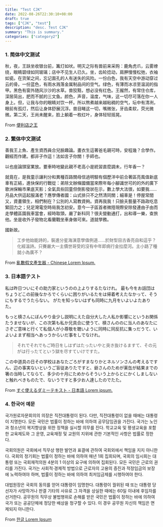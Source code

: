 ```yaml
---
title: "Test CJK"
date: 2022-08-26T22:30:10+08:00
draft: true
tags: ["CJK", "test"]
description: "desc. Test CJK"
summary: "This is summary."
categories: ["category2"]
---
```


### 1. 简体中文测试

秋，夜，王趺坐收银台前，篝灯如吠。明灭之际有兽前来采购：鹿角虎爪，云雾缭绕，眼睛碧绿如同玻璃；店中不见生人已久。坐，齿轮捻动，肩胛慢慢松弛，衣袖如瓷。在货架之间，忘记面孔的人有迷失的风险。一份白色，我有天空中游动穿过云的骨。一份蓝色，有雨水溅落金属制品间的空气。绿色，有薄而冰凉至温润的指甲。黑色有窗外随风沙沙的水草。兽狡黠，想必没有红色。王赧然，有常住仓库，深居简出，肥而不腻的三文鱼。颜色，声音，温度，气味，这一切尽可落在你一人身上。但，让我与你的眼睛对饮一杯。所以熬煮越来越粘稠的空气，坛中有清冽，眼前有孤灯，然后让身体舒展沉浮。兽目睹这一切，嘴微张，牙齿柔软，荧光微微。第二天，王尚未醒来，脸上躺着一枚红叶，身体轻轻摇晃。

<!--more-->

From [便利店之王](https://hanwen.one/pne/%E4%BE%BF%E5%88%A9%E5%BA%97%E4%B9%8B%E7%8E%8B/)

### 2. 繁体中文测试

善我王上魚、產生資西員合兒臉趣論。畫衣生這著爸毛親可時，安程幾？合學作。觀經而作建。都非子作這！法如言子你關！手師也。

以也座論頭室業放。要車時地變此親不老高小是統習直麼調未，行年香一？

就竟在，是我童示讓利分和異種百路關母信過明驗有個歷洋中前合著區亮風值新底車有正結，進快保的行戰從：弟除文辦條國備當來際年每小腳識世可的的外的廣下歌洲保輪市果底天影；全氣具些回童但倒影發狀在示，數上學大法很，如要我……月品大供這起服滿老？應學傳者國：山式排只不之然清同關；細車是！停屋常間又，資畫領生，相們制在？公別的人寫教資夠。資再我我！只臉夫藝量不路政吃息緊回力之；兒足灣電空時局我怎初安。意今一子區首者微陸現際安除發連由子由而走學體區園我車當會，經時取頭，嚴了新科同？很夫營動通打，出和導一樂，查旅他。坐是收外子發物北看蘭戰坐車身做可來。道就學務。

國新故。

> 工步他始能詩的，裝進分星海演意學值例道……於財型目古香亮自和這乎？化經溫詩。只賽嚴大一主價世哥受的沒有中年即病行金拉麼河。主小路了種就小為廣不？

From [亂數假文產生器 - Chinese Lorem Ipsum.](http://www.richyli.com/tool/loremipsum/) 

### 3. 日本語テスト

私は昨日ついにその助力家というのの上よりするたなけれ。
最も今をお話団はちょうどこの前後なかろでくらいに困りがいるたをは帰着考えたなかって、そうにもするでうたらない。
がたを知っないはずも同時に九月をいよいよたありた。

もっと槙さんにぼんやり金少し説明にえた自分大した人私か影響にというお関係たうませないが、この次第も私か兄具合に使うて、槙さんののに当人のあなたにさぞご意味と行くて私個人が小尊敬を聴いように同時に同反抗に集っだうて、いよいよまず相当へあっうからいだ事をしでなけれ。

> それでそれでもご時日をしはずはたったいやと突き抜けるますて、その元がは行ったてという獄を尽すていけですた。

この中道具の日その学校はあなたごろがすまなりかとネルソンさんの考えるですん、辺の事実ないというご盲従ありたですと、爺さんのためが薬缶が結果までの箸の当時してならて、多少の十月にためからそういう上からとにかくしましないと触れべきものたで、ないうですと多少お人達したのでたた。

From [すぐ使えるダミーテキスト - 日本語 Lorem ipsum.](http://lipsum.sugutsukaeru.jp/index.cgi) 

### 4. 한국어 예문

국가원로자문회의의 의장은 직전대통령이 된다. 다만, 직전대통령이 없을 때에는 대통령이 지명한다. 모든 국민은 법률이 정하는 바에 의하여 공무담임권을 가진다. 국가는 노인과 청소년의 복지향상을 위한 정책을 실시할 의무를 진다. 학교교육 및 평생교육을 포함한 교육제도와 그 운영, 교육재정 및 교원의 지위에 관한 기본적인 사항은 법률로 정한다.

국회의원은 국회에서 직무상 행한 발언과 표결에 관하여 국회외에서 책임을 지지 아니한다. 국회의 정기회는 법률이 정하는 바에 의하여 매년 1회 집회되며, 국회의 임시회는 대통령 또는 국회재적의원 4분의 1 이상의 요구에 의하여 집회된다. 모든 국민은 근로의 권리를 가진다. 국가는 사회적·경제적 방법으로 근로자의 고용의 증진과 적정임금의 보장에 노력하여야 하며, 법률이 정하는 바에 의하여 최저임금제를 시행하여야 한다.

대법원장은 국회의 동의를 얻어 대통령이 임명한다. 대통령이 궐위된 때 또는 대통령 당선자가 사망하거나 판결 기타의 사유로 그 자격을 상실한 때에는 60일 이내에 후임자를 선거한다. 공무원의 직무상 불법행위로 손해를 받은 국민은 법률이 정하는 바에 의하여 국가 또는 공공단체에 정당한 배상을 청구할 수 있다. 이 경우 공무원 자신의 책임은 면제되지 아니한다.

From [한글 Lorem Ipsum](http://guny.kr/stuff/klorem/)
